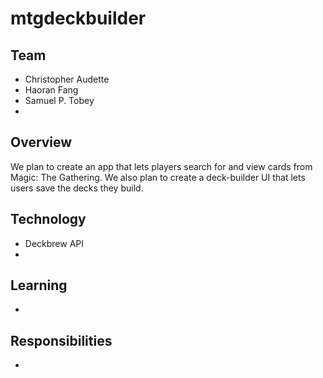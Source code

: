 # mtgdeckbuilder

## Team
 - Christopher Audette
 - Haoran Fang
 - Samuel P. Tobey
 - 
## Overview
We plan to create an app that lets players search for and view cards from Magic: The Gathering.  We also plan to create a deck-builder UI that lets users save the decks they build.

## Technology
 - Deckbrew API
 - 

## Learning
 - 
 
## Responsibilities
 - 

